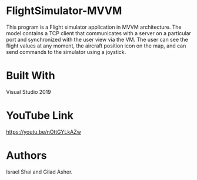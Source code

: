 # FlightSimulator-MVVM
This program is a Flight simulator application in MVVM architecture. 
The model contains a TCP client that communicates with a server on a particular port and synchronized with the user view via the VM.
The user can see the flight values at any moment, the aircraft position icon on the map, and can send commands to the simulator using a joystick.

# Built With

Visual Studio 2019 

# YouTube Link

https://youtu.be/nOttGYLkAZw

# Authors

Israel Shai and Gilad Asher.


